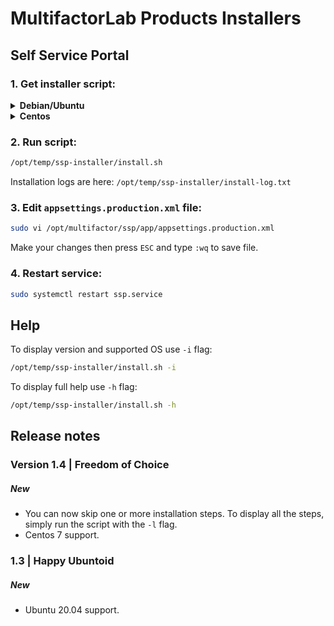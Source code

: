 # MultifactorLab Products Installers

## Self Service Portal

### 1. Get installer script:

<details><summary><b>Debian/Ubuntu</b></summary>

  ```sh
  sudo mkdir -p /opt/temp/ssp-installer && sudo chmod a+w /opt/temp/ssp-installer
  wget -q -O /opt/temp/ssp-installer/install.sh https://raw.githubusercontent.com/MultifactorLab/Install/main/src/ssp/install.sh
  sudo chmod +x /opt/temp/ssp-installer/install.sh
  ```
</details>

<details><summary><b>Centos</b></summary>

  ```sh
  sudo mkdir -p /opt/temp/ssp-installer && sudo chmod a+w /opt/temp/ssp-installer
  yum list installed | grep wget || sudo yum install -y wget
  wget -q -O /opt/temp/ssp-installer/install.sh https://raw.githubusercontent.com/MultifactorLab/Install/main/src/ssp/install.sh
  sudo chmod +x /opt/temp/ssp-installer/install.sh
  ```
</details>

### 2. Run script:
```sh
/opt/temp/ssp-installer/install.sh
```
Installation logs are here: `/opt/temp/ssp-installer/install-log.txt`

### 3. Edit `appsettings.production.xml` file:
```sh
sudo vi /opt/multifactor/ssp/app/appsettings.production.xml
```
Make your changes then press `ESC` and type `:wq` to save file.

### 4. Restart service:
```sh
sudo systemctl restart ssp.service
```

## Help

To display version and supported OS use `-i` flag:
```sh
/opt/temp/ssp-installer/install.sh -i
```

To display full help use `-h` flag:
```sh
/opt/temp/ssp-installer/install.sh -h
```

## Release notes

### Version 1.4 | Freedom of Choice
##### New
- You can now skip one or more installation steps. To display all the steps, simply run the script with the `-l` flag.
- Centos 7 support.

### 1.3 | Happy Ubuntoid
##### New
- Ubuntu 20.04 support.